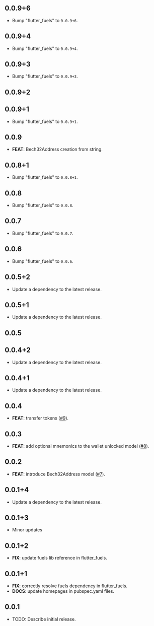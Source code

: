 ## 0.0.9+6

 - Bump "flutter_fuels" to `0.0.9+6`.

## 0.0.9+4

 - Bump "flutter_fuels" to `0.0.9+4`.

## 0.0.9+3

 - Bump "flutter_fuels" to `0.0.9+3`.

## 0.0.9+2

## 0.0.9+1

 - Bump "flutter_fuels" to `0.0.9+1`.

## 0.0.9

 - **FEAT**: Bech32Address creation from string.

## 0.0.8+1

 - Bump "flutter_fuels" to `0.0.8+1`.

## 0.0.8

 - Bump "flutter_fuels" to `0.0.8`.

## 0.0.7

 - Bump "flutter_fuels" to `0.0.7`.

## 0.0.6

 - Bump "flutter_fuels" to `0.0.6`.

## 0.0.5+2

 - Update a dependency to the latest release.

## 0.0.5+1

 - Update a dependency to the latest release.

## 0.0.5

## 0.0.4+2

 - Update a dependency to the latest release.

## 0.0.4+1

 - Update a dependency to the latest release.

## 0.0.4

 - **FEAT**: transfer tokens ([#9](https://github.com/Fuelet/fuels-dart/issues/9)).

## 0.0.3

 - **FEAT**: add optional mnemonics to the wallet unlocked model ([#8](https://github.com/Fuelet/fuels-dart/issues/8)).

## 0.0.2

 - **FEAT**: introduce Bech32Address model ([#7](https://github.com/Fuelet/fuels-dart/issues/7)).

## 0.0.1+4

 - Update a dependency to the latest release.

## 0.0.1+3

 - Minor updates

## 0.0.1+2

 - **FIX**: update fuels lib reference in flutter_fuels.

## 0.0.1+1

 - **FIX**: correctly resolve fuels dependency in flutter_fuels.
 - **DOCS**: update homepages in pubspec.yaml files.

## 0.0.1

* TODO: Describe initial release.
